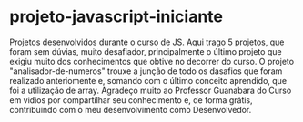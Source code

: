 # projeto-javascript-iniciante
Projetos desenvolvidos durante o curso de JS. Aqui trago 5 projetos, que foram sem dúvias, muito desafiador, principalmente o último projeto que exigiu muito dos conhecimentos que obtive no decorrer do curso. O projeto "analisador-de-numeros" trouxe a junção de todo os dasafios que foram realizado anteriomente e, somando com o último conceito aprendido, que foi a utilização de array. Agradeço muito ao Professor Guanabara do Curso em vidios por compartilhar seu conhecimento e, de forma grátis, contribuindo com o meu desenvolvimento como Desenvolvedor. 

